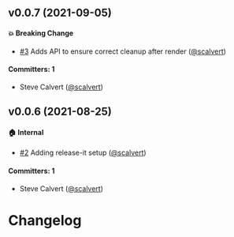 

## v0.0.7 (2021-09-05)

#### :boom: Breaking Change
* [#3](https://github.com/zhanwang626/ink-render-string/pull/3) Adds API to ensure correct cleanup after render ([@scalvert](https://github.com/scalvert))

#### Committers: 1
- Steve Calvert ([@scalvert](https://github.com/scalvert))


## v0.0.6 (2021-08-25)

#### :house: Internal
* [#2](https://github.com/zhanwang626/ink-render-string/pull/2) Adding release-it setup ([@scalvert](https://github.com/scalvert))

#### Committers: 1
- Steve Calvert ([@scalvert](https://github.com/scalvert))


# Changelog
